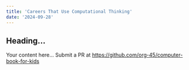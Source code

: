 ```yaml
---
title: 'Careers That Use Computational Thinking'
date: '2024-09-28'
---
```


## Heading...
Your content here...
Submit a PR at https://github.com/org-45/computer-book-for-kids
